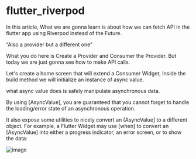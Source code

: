 # flutter_riverpod

  In this article, What we are gonna learn is about how we can fetch API in the flutter app using Riverpod instead of the Future.

 “Also a provider but a different one”
 
What you do here is Create a Provider and Consumer the Provider. But today we are just gonna see how to make API calls.

Let's create a home screen that will extend a Consumer Widget, Inside the build method we will initialize an instance of async value.

what async value does is safely manipulate asynchronous data.

By using [AsyncValue], you are guaranteed that you cannot forget to handle the loading/error state of an asynchronous operation.

It also expose some utilities to nicely convert an [AsyncValue] to a different object. For example, a Flutter Widget may use [when] to convert an [AsyncValue] into either a progress indicator, an error screen, or to show the data:

![image](https://user-images.githubusercontent.com/39657409/100195229-089d0f80-2f1d-11eb-9054-b3022cd1f4f3.png)
